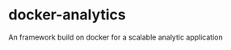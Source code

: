 docker-analytics
================

An framework build on docker for a scalable analytic application
